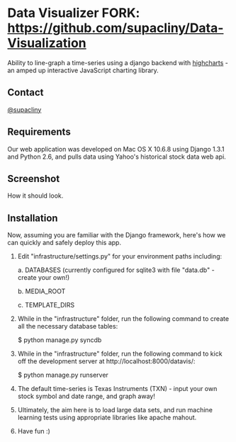 Data Visualizer FORK: https://github.com/supacliny/Data-Visualization
=================
Ability to line-graph a time-series using a django backend with [highcharts](http://www.highcharts.com/) - an amped up interactive JavaScript charting library.

Contact
-------
[@supacliny](https://twitter.com/supacliny)

Requirements
------------
Our web application was developed on Mac OS X 10.6.8 using Django 1.3.1 and Python 2.6, and pulls data using Yahoo's historical stock data web api.

Screenshot
------------
How it should look.

Installation
------------
Now, assuming you are familiar with the Django framework, here's how we can quickly and safely deploy this app.

1. Edit "infrastructure/settings.py" for your environment paths including:

	a. DATABASES (currently configured for sqlite3 with file "data.db" - create your own!)

	b. MEDIA_ROOT

	c. TEMPLATE_DIRS
		
2. While in the "infrastructure" folder, run the following command to create all the necessary database tables:

	$ python manage.py syncdb

3. While in the "infrastructure" folder, run the following command to kick off the development server at http://localhost:8000/datavis/:

	$ python manage.py runserver

4. The default time-series is Texas Instruments (TXN) - input your own stock symbol and date range, and graph away!

5. Ultimately, the aim here is to load large data sets, and run machine learning tests using appropriate libraries like apache mahout.

6. Have fun  :)

